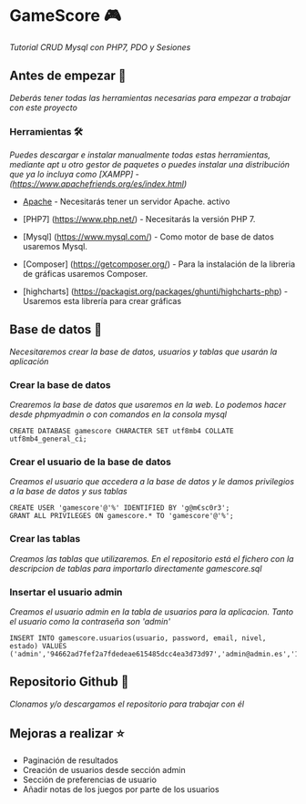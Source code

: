 # GameScore :video_game:
_Tutorial CRUD Mysql con PHP7, PDO y Sesiones_


## Antes de empezar :memo:
_Deberás tener todas las herramientas necesarias para empezar a trabajar con este proyecto_

### Herramientas :hammer_and_wrench:
_Puedes descargar e instalar manualmente todas estas herramientas, mediante apt u otro gestor de paquetes o puedes instalar una distribución que ya lo incluya como [XAMPP] - (https://www.apachefriends.org/es/index.html)_

* [Apache](https://httpd.apache.org/) - Necesitarás tener un servidor Apache. activo

* [PHP7] (https://www.php.net/) - Necesitarás la versión PHP 7.

* [Mysql] (https://www.mysql.com/) - Como motor de base de datos usaremos Mysql.

* [Composer] (https://getcomposer.org/) - Para la instalación de la libreria de gráficas usaremos Composer.

* [highcharts] (https://packagist.org/packages/ghunti/highcharts-php) - Usaremos esta librería para crear gráficas

## Base de datos :key:
_Necesitaremos crear la base de datos, usuarios y tablas que usarán la aplicación_

### Crear la base de datos
_Crearemos la base de datos que usaremos en la web. Lo podemos hacer desde phpmyadmin o con comandos en la consola mysql_

```
CREATE DATABASE gamescore CHARACTER SET utf8mb4 COLLATE utf8mb4_general_ci;
```

### Crear el usuario de la base de datos
_Creamos el usuario que accedera a la base de datos y le damos privilegios a la base de datos y sus tablas_

```
CREATE USER 'gamescore'@'%' IDENTIFIED BY 'g@m€sc0r3';
GRANT ALL PRIVILEGES ON gamescore.* TO 'gamescore'@'%';
```

### Crear las tablas
_Creamos las tablas que utilizaremos. En el repositorio está el fichero con la descripcion de tablas para importarlo directamente gamescore.sql_

### Insertar el usuario admin
_Creamos el usuario admin en la tabla de usuarios para la aplicacion. Tanto el usuario como la contraseña son 'admin'_

```
INSERT INTO gamescore.usuarios(usuario, password, email, nivel, estado) VALUES ('admin','94662ad7fef2a7fdedeae615485dcc4ea3d73d97','admin@admin.es','100','1');
```

## Repositorio Github :file_folder:
_Clonamos y/o descargamos el repositorio para trabajar con él_


## Mejoras a realizar :star:
* Paginación de resultados
* Creación de usuarios desde sección admin
* Sección de preferencias de usuario
* Añadir notas de los juegos por parte de los usuarios


